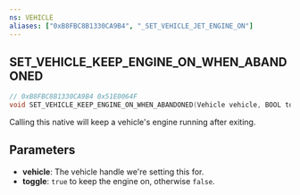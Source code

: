 ```yaml
---
ns: VEHICLE
aliases: ["0xB8FBC8B1330CA9B4", "_SET_VEHICLE_JET_ENGINE_ON"]
---
```

## SET_VEHICLE_KEEP_ENGINE_ON_WHEN_ABANDONED

```c
// 0xB8FBC8B1330CA9B4 0x51E0064F
void SET_VEHICLE_KEEP_ENGINE_ON_WHEN_ABANDONED(Vehicle vehicle, BOOL toggle);
```

Calling this native will keep a vehicle's engine running after exiting.

## Parameters
* **vehicle**: The vehicle handle we're setting this for.
* **toggle**: `true` to keep the engine on, otherwise `false`.

